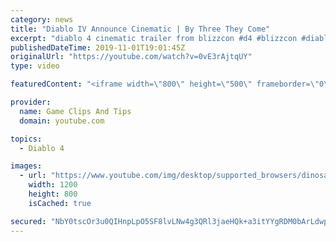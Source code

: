 ```yaml
---
category: news
title: "Diablo IV Announce Cinematic | By Three They Come"
excerpt: "diablo 4 cinematic trailer from blizzcon #d4 #blizzcon #diablo."
publishedDateTime: 2019-11-01T19:01:45Z
originalUrl: "https://youtube.com/watch?v=0vE3rAjtqUY"
type: video

featuredContent: "<iframe width=\"800\" height=\"500\" frameborder=\"0\" src=\"https://www.youtube.com/embed/0vE3rAjtqUY\" allow=\"accelerometer; autoplay; encrypted-media; gyroscope; picture-in-picture\" allowfullscreen></iframe>"

provider:
  name: Game Clips And Tips
  domain: youtube.com

topics:
  - Diablo 4

images:
  - url: "https://www.youtube.com/img/desktop/supported_browsers/dinosaur.png"
    width: 1200
    height: 800
    isCached: true

secured: "NbY0tscOr3u0QIHnpLpO5SF8lvLNw4g3QRl3jaeHQk+a3itYYgRDM0bArLdwpk53talaUDmL+piNEe4XcfsEi7sOJyPN+SZeNV4pRE3R8EdBYoUy3MYRxBqj555TqMdttJ7GFwo/KFXzOa6F3XD4lZqjiuHqpLpLWz63vhqucWaJwvWeagBZDfdEaQNiR5dFFH2CqwooQyINM5IxVsEHhs+RlMW2n/Ip25DF4lSqkzFZ1ZKiy1NUo+YnxIloZDwk1QnVru9CIbp9KfxdsmhaNismSJkv2gCNDUdTZItFz8lMZU+u9RGDnvKC2MKcAcEdeJhcWwD1Fnzv+HZqik/6JibaTIOBfKMy2+JSXXEeNv1CZGkRxtzcr+6h95RfWpBVIIwwrwRHWX4qSbSQuEQhRw==;pzcH2VN5PGgAXEpEeJ4MiQ=="
---
```


